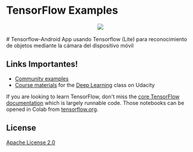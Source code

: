 # TensorFlow Examples

<div align="center">
  <img src="https://www.tensorflow.org/images/tf_logo_social.png" /><br /><br />
</div>
# Tensorflow-Android
App usando Tensorflow (Lite) para reconocimiento de objetos mediante la cámara del dispositivo móvil


<h2>Links Importantes!</h2>

* [Community examples](./community)
* [Course materials](./courses/udacity_deep_learning) for the [Deep Learning](https://www.udacity.com/course/deep-learning--ud730) class on Udacity

If you are looking to learn TensorFlow, don't miss the
[core TensorFlow documentation](http://github.com/tensorflow/docs)
which is largely runnable code.
Those notebooks can be opened in Colab from
[tensorflow.org](https://tensorflow.org).




## License

[Apache License 2.0](LICENSE)
